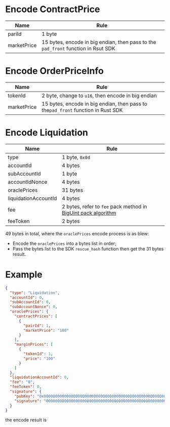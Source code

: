 # Encode ContractPrice

| Name   | Rule                                                                              |
|--------|-----------------------------------------------------------------------------------|
| pariId | 1 byte                                                                            |
|marketPrice| 15 bytes, encode in big endian, then pass to the `pad_front` function in Rsut SDK |

# Encode OrderPriceInfo

| Name        | Rule                                                                                  |
|-------------|---------------------------------------------------------------------------------------|
| tokenId     | 2 byte, change to `u16`, then encode in big endian                                    |
| marketPrice | 15 bytes, encode in big endian, then pass to the`pad_front` function in Rust SDK |


# Encode Liquidation

| Name         | Rule                                    |
|--------------|-----------------------------------------|
|type | 1 byte, `0x0d`                        |
| accountId         | 4 bytes                                 |
| subAccountId      | 1 byte                                  |
| accountIdNonce | 4 bytes                                 |
| oraclePrices | 31 bytes                                |
| liquidationAccountId | 4 bytes                                 |
| fee | 2 bytes, refer to `fee` pack method in [BigUint pack algorithm](#BigUint-pack-algorithm) |
| feeToken | 2 bytes                                 |

49 bytes in total, where the `oraclePrices` encode process is as blew:

* Encode the `oraclePrices` into a bytes list in order;
* Pass the bytes list to the SDK `rescue_hash` function then get the 31 bytes result.

# Example


```json
{
  "type": "Liquidation",
  "accountId": 0,
  "subAccountId": 0,
  "subAccountNonce": 0,
  "oraclePrices": {
    "contractPrices": [
      {
        "pairId": 1,
        "marketPrice": "100"
      }
    ],
    "marginPrices": [
      {
        "tokenId": 1,
        "price": "100"
      }
    ]
  },
  "liquidationAccountId": 0,
  "fee": "0",
  "feeToken": 0,
  "signature": {
    "pubKey": "0x0000000000000000000000000000000000000000000000000000000000000000",
    "signature": "00000000000000000000000000000000000000000000000000000000000000000000000000000000000000000000000000000000000000000000000000000000"
  }
}
```

the encode result is

```json

```
